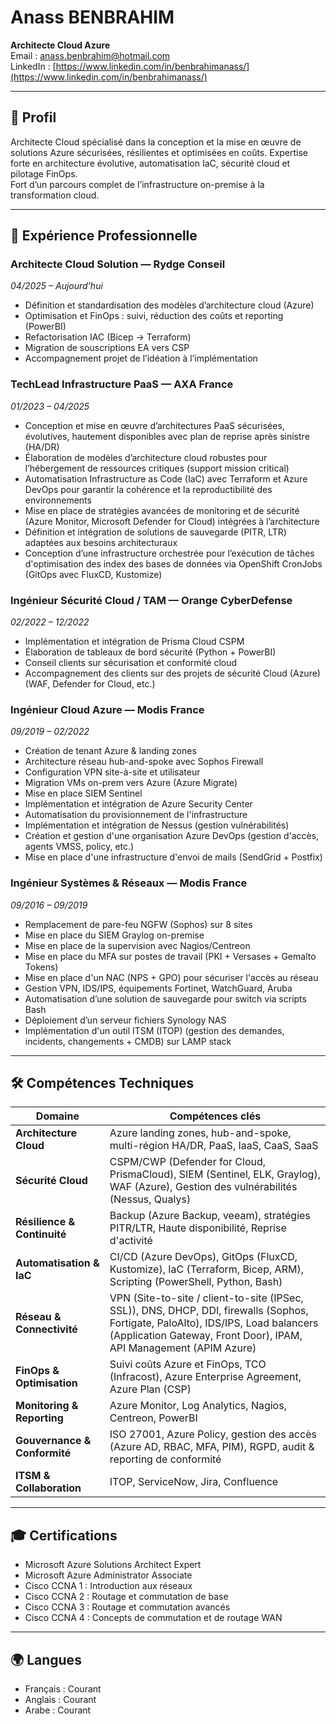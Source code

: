 # Anass BENBRAHIM  
**Architecte Cloud Azure**  
Email : anass.benbrahim@hotmail.com  
LinkedIn : [https://www.linkedin.com/in/benbrahimanass/](https://www.linkedin.com/in/benbrahimanass/)

---

## 👤 Profil  
Architecte Cloud spécialisé dans la conception et la mise en œuvre de solutions Azure sécurisées, résilientes et optimisées en coûts. Expertise forte en architecture évolutive, automatisation IaC, sécurité cloud et pilotage FinOps.  
Fort d’un parcours complet de l’infrastructure on-premise à la transformation cloud.

---

## 💼 Expérience Professionnelle

### **Architecte Cloud Solution — Rydge Conseil**  
*04/2025 – Aujourd’hui*  
- Définition et standardisation des modèles d’architecture cloud (Azure)  
- Optimisation et FinOps : suivi, réduction des coûts et reporting (PowerBI)  
- Refactorisation IAC (Bicep → Terraform)  
- Migration de souscriptions EA vers CSP  
- Accompagnement projet de l’idéation à l’implémentation  

### **TechLead Infrastructure PaaS — AXA France**  
*01/2023 – 04/2025*  
- Conception et mise en œuvre d’architectures PaaS sécurisées, évolutives, hautement disponibles avec plan de reprise après sinistre (HA/DR)  
- Élaboration de modèles d’architecture cloud robustes pour l’hébergement de ressources critiques (support mission critical)  
- Automatisation Infrastructure as Code (IaC) avec Terraform et Azure DevOps pour garantir la cohérence et la reproductibilité des environnements  
- Mise en place de stratégies avancées de monitoring et de sécurité (Azure Monitor, Microsoft Defender for Cloud) intégrées à l’architecture  
- Définition et intégration de solutions de sauvegarde (PITR, LTR) adaptées aux besoins architecturaux  
- Conception d’une infrastructure orchestrée pour l’exécution de tâches d'optimisation des index des bases de données via OpenShift CronJobs (GitOps avec FluxCD, Kustomize)  

### **Ingénieur Sécurité Cloud / TAM — Orange CyberDefense**  
*02/2022 – 12/2022*  
- Implémentation et intégration de Prisma Cloud CSPM  
- Élaboration de tableaux de bord sécurité (Python + PowerBI)  
- Conseil clients sur sécurisation et conformité cloud  
- Accompagnement des clients sur des projets de sécurité Cloud (Azure) (WAF, Defender for Cloud, etc.)  

### **Ingénieur Cloud Azure — Modis France**  
*09/2019 – 02/2022*  
- Création de tenant Azure & landing zones  
- Architecture réseau hub-and-spoke avec Sophos Firewall  
- Configuration VPN site-à-site et utilisateur  
- Migration VMs on-prem vers Azure (Azure Migrate)  
- Mise en place SIEM Sentinel  
- Implémentation et intégration de Azure Security Center  
- Automatisation du provisionnement de l'infrastructure  
- Implémentation et intégration de Nessus (gestion vulnérabilités)  
- Création et gestion d'une organisation Azure DevOps (gestion d'accès, agents VMSS, policy, etc.)  
- Mise en place d'une infrastructure d'envoi de mails (SendGrid + Postfix)  

### **Ingénieur Systèmes & Réseaux — Modis France**  
*09/2016 – 09/2019*  
- Remplacement de pare-feu NGFW (Sophos) sur 8 sites  
- Mise en place du SIEM Graylog on-premise  
- Mise en place de la supervision avec Nagios/Centreon  
- Mise en place du MFA sur postes de travail (PKI + Versases + Gemalto Tokens)  
- Mise en place d'un NAC (NPS + GPO) pour sécuriser l'accès au réseau  
- Gestion VPN, IDS/IPS, équipements Fortinet, WatchGuard, Aruba  
- Automatisation d’une solution de sauvegarde pour switch via scripts Bash  
- Déploiement d’un serveur fichiers Synology NAS  
- Implémentation d'un outil ITSM (ITOP) (gestion des demandes, incidents, changements + CMDB) sur LAMP stack  

---

## 🛠️ Compétences Techniques

| Domaine                   | Compétences clés                                                                 |
|--------------------------|----------------------------------------------------------------------------------|
| **Architecture Cloud**    | Azure landing zones, hub-and-spoke, multi-région HA/DR, PaaS, IaaS, CaaS, SaaS        |
| **Sécurité Cloud**        | CSPM/CWP (Defender for Cloud, PrismaCloud), SIEM (Sentinel, ELK, Graylog), WAF (Azure), Gestion des vulnérabilités (Nessus, Qualys) |
| **Résilience & Continuité** | Backup (Azure Backup, veeam), stratégies PITR/LTR, Haute disponibilité, Reprise d'activité                        |
| **Automatisation & IaC**  | CI/CD (Azure DevOps), GitOps (FluxCD, Kustomize), IaC (Terraform, Bicep, ARM), Scripting (PowerShell, Python, Bash)                                          |
| **Réseau & Connectivité** | VPN (Site-to-site / client-to-site (IPSec, SSL)), DNS, DHCP, DDI, firewalls (Sophos, Fortigate, PaloAlto), IDS/IPS, Load balancers (Application Gateway, Front Door), IPAM, API Management (APIM Azure)                  |
| **FinOps & Optimisation** | Suivi coûts Azure et FinOps, TCO (Infracost), Azure Enterprise Agreement, Azure Plan (CSP)                            |
| **Monitoring & Reporting**| Azure Monitor, Log Analytics, Nagios, Centreon, PowerBI                        |
| **Gouvernance & Conformité** | ISO 27001, Azure Policy, gestion des accès (Azure AD, RBAC, MFA, PIM), RGPD, audit & reporting de conformité  |
| **ITSM & Collaboration**  | ITOP, ServiceNow, Jira, Confluence                                              |


---

## 🎓 Certifications

- Microsoft Azure Solutions Architect Expert  
- Microsoft Azure Administrator Associate  
- Cisco CCNA 1 : Introduction aux réseaux  
- Cisco CCNA 2 : Routage et commutation de base  
- Cisco CCNA 3 : Routage et commutation avancés  
- Cisco CCNA 4 : Concepts de commutation et de routage WAN  

---

## 🌍 Langues

- Français : Courant  
- Anglais : Courant  
- Arabe : Courant  
